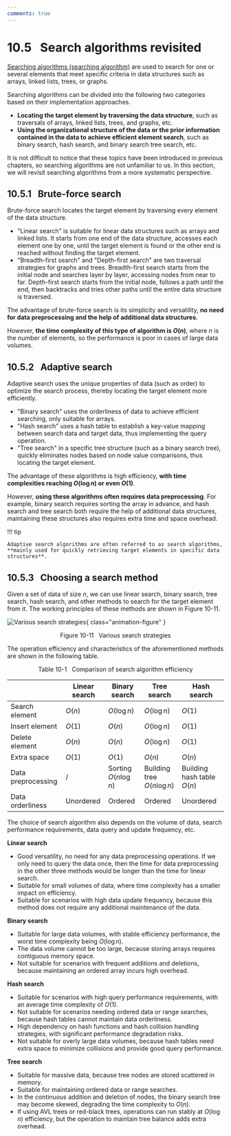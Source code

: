 ```yaml
---
comments: true
---
```


# 10.5 &nbsp; Search algorithms revisited

<u>Searching algorithms (searching algorithm)</u> are used to search for one or several elements that meet specific criteria in data structures such as arrays, linked lists, trees, or graphs.

Searching algorithms can be divided into the following two categories based on their implementation approaches.

- **Locating the target element by traversing the data structure**, such as traversals of arrays, linked lists, trees, and graphs, etc.
- **Using the organizational structure of the data or the prior information contained in the data to achieve efficient element search**, such as binary search, hash search, and binary search tree search, etc.

It is not difficult to notice that these topics have been introduced in previous chapters, so searching algorithms are not unfamiliar to us. In this section, we will revisit searching algorithms from a more systematic perspective.

## 10.5.1 &nbsp; Brute-force search

Brute-force search locates the target element by traversing every element of the data structure.

- "Linear search" is suitable for linear data structures such as arrays and linked lists. It starts from one end of the data structure, accesses each element one by one, until the target element is found or the other end is reached without finding the target element.
- "Breadth-first search" and "Depth-first search" are two traversal strategies for graphs and trees. Breadth-first search starts from the initial node and searches layer by layer, accessing nodes from near to far. Depth-first search starts from the initial node, follows a path until the end, then backtracks and tries other paths until the entire data structure is traversed.

The advantage of brute-force search is its simplicity and versatility, **no need for data preprocessing and the help of additional data structures**.

However, **the time complexity of this type of algorithm is $O(n)$**, where $n$ is the number of elements, so the performance is poor in cases of large data volumes.

## 10.5.2 &nbsp; Adaptive search

Adaptive search uses the unique properties of data (such as order) to optimize the search process, thereby locating the target element more efficiently.

- "Binary search" uses the orderliness of data to achieve efficient searching, only suitable for arrays.
- "Hash search" uses a hash table to establish a key-value mapping between search data and target data, thus implementing the query operation.
- "Tree search" in a specific tree structure (such as a binary search tree), quickly eliminates nodes based on node value comparisons, thus locating the target element.

The advantage of these algorithms is high efficiency, **with time complexities reaching $O(\log n)$ or even $O(1)$**.

However, **using these algorithms often requires data preprocessing**. For example, binary search requires sorting the array in advance, and hash search and tree search both require the help of additional data structures, maintaining these structures also requires extra time and space overhead.

!!! tip

    Adaptive search algorithms are often referred to as search algorithms, **mainly used for quickly retrieving target elements in specific data structures**.

## 10.5.3 &nbsp; Choosing a search method

Given a set of data of size $n$, we can use linear search, binary search, tree search, hash search, and other methods to search for the target element from it. The working principles of these methods are shown in Figure 10-11.

![Various search strategies](searching_algorithm_revisited.assets/searching_algorithms.png){ class="animation-figure" }

<p align="center"> Figure 10-11 &nbsp; Various search strategies </p>

The operation efficiency and characteristics of the aforementioned methods are shown in the following table.

<p align="center"> Table 10-1 &nbsp; Comparison of search algorithm efficiency </p>

<div class="center-table" markdown>

|                    | Linear search | Binary search         | Tree search                 | Hash search                |
| ------------------ | ------------- | --------------------- | --------------------------- | -------------------------- |
| Search element     | $O(n)$        | $O(\log n)$           | $O(\log n)$                 | $O(1)$                     |
| Insert element     | $O(1)$        | $O(n)$                | $O(\log n)$                 | $O(1)$                     |
| Delete element     | $O(n)$        | $O(n)$                | $O(\log n)$                 | $O(1)$                     |
| Extra space        | $O(1)$        | $O(1)$                | $O(n)$                      | $O(n)$                     |
| Data preprocessing | /             | Sorting $O(n \log n)$ | Building tree $O(n \log n)$ | Building hash table $O(n)$ |
| Data orderliness   | Unordered     | Ordered               | Ordered                     | Unordered                  |

</div>

The choice of search algorithm also depends on the volume of data, search performance requirements, data query and update frequency, etc.

**Linear search**

- Good versatility, no need for any data preprocessing operations. If we only need to query the data once, then the time for data preprocessing in the other three methods would be longer than the time for linear search.
- Suitable for small volumes of data, where time complexity has a smaller impact on efficiency.
- Suitable for scenarios with high data update frequency, because this method does not require any additional maintenance of the data.

**Binary search**

- Suitable for large data volumes, with stable efficiency performance, the worst time complexity being $O(\log n)$.
- The data volume cannot be too large, because storing arrays requires contiguous memory space.
- Not suitable for scenarios with frequent additions and deletions, because maintaining an ordered array incurs high overhead.

**Hash search**

- Suitable for scenarios with high query performance requirements, with an average time complexity of $O(1)$.
- Not suitable for scenarios needing ordered data or range searches, because hash tables cannot maintain data orderliness.
- High dependency on hash functions and hash collision handling strategies, with significant performance degradation risks.
- Not suitable for overly large data volumes, because hash tables need extra space to minimize collisions and provide good query performance.

**Tree search**

- Suitable for massive data, because tree nodes are stored scattered in memory.
- Suitable for maintaining ordered data or range searches.
- In the continuous addition and deletion of nodes, the binary search tree may become skewed, degrading the time complexity to $O(n)$.
- If using AVL trees or red-black trees, operations can run stably at $O(\log n)$ efficiency, but the operation to maintain tree balance adds extra overhead.
